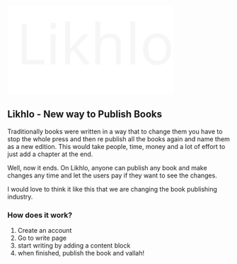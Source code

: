![Likhlo logo](./src/assets/likhlo-logo.svg)

## Likhlo - New way to Publish Books

Traditionally books were written in a way that to change them you have to stop the whole press and then re publish all the books again and name them as a new edition. This would take people, time, money and a lot of effort to just add a chapter at the end.

Well, now it ends. On Likhlo, anyone can publish any book and make changes any time and let the users pay if they want to see the changes.

I would love to think it like this that we are changing the book publishing industry.

### How does it work?

1. Create an account
2. Go to write page
3. start writing by adding a content block
4. when finished, publish the book and vallah!

